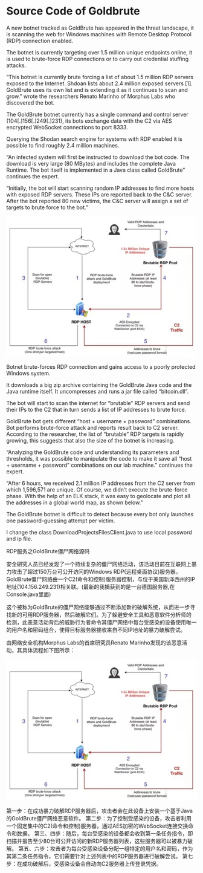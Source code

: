 # Source Code of Goldbrute

A new botnet tracked as GoldBrute has appeared in the threat landscape, it is scanning the web for Windows machines with Remote Desktop Protocol (RDP) connection enabled.

The botnet is currently targeting over 1.5 million unique endpoints online, it is used to brute-force RDP connections or to carry out credential stuffing attacks.

“This botnet is currently brute forcing a list of about 1.5 million RDP servers exposed to the Internet. Shdoan lists about 2.4 million exposed servers  [1]. GoldBrute uses its own list and is extending it as it continues to scan and grow.” wrote the researchers Renato Marinho of Morphus Labs who discovered the bot.

The GoldBrute botnet currently has a single command and control server (104[.]156[.]249[.]231), its bots exchange data with the C2 via AES encrypted WebSocket connections to port 8333. 

Querying the Shodan search engine for systems with RDP enabled it is possible to find roughly 2.4 million machines.

“An infected system will first be instructed to download the bot code. The download is very large (80 MBytes) and includes the complete Java Runtime. The bot itself is implemented in a Java class called GoldBrute” continues the expert.

“Initially, the bot will start scanning random IP addresses to find more hosts with exposed RDP servers. These IPs are reported back to the C&C server. After the bot reported 80 new victims, the C&C server will assign a set of targets to brute force to the bot.” 

![Image The complete attack chain](./chain.jpg)

Botnet brute-forces RDP connection and gains access to a poorly protected Windows system.

It downloads a big zip archive containing the GoldBrute Java code and the Java runtime itself. It uncompresses and runs a jar file called “bitcoin.dll”.

The bot will start to scan the internet for “brutable” RDP servers and send their IPs to the C2 that in turn sends a list of IP addresses to brute force.

GoldBrute bot gets different “host + username + password”  combinations.
Bot performs brute-force attack and reports result back to C2 server.
According to the researcher, the list of “brutable” RDP targets is rapidly growing, this suggests that also the size of the botnet is increasing.

“Analyzing the GoldBrute code and understanding its parameters and thresholds, it was possible to manipulate the code to make it save all “host + username + password” combinations on our lab machine.” continues the expert.

“After 6 hours, we received 2.1 million IP addresses from the C2 server from which 1,596,571 are unique. Of course, we didn’t execute the brute-force phase. With the help of an ELK stack, it was easy to geolocate and plot all the addresses in a global world map, as shown below.”

The GoldBrute botnet is difficult to detect because every bot only launches one password-guessing attempt per victim.

I change the class DownloadProjectsFilesClient.java to use local password and ip file.

RDP服务之GoldBrute僵尸网络源码

安全研究人员已经发现了一个持续复杂的僵尸网络活动，该活动目前在互联网上暴力攻击了超过150万台可公开访问的Windows RDP(远程桌面协议)服务器。GoldBrute僵尸网络由一个C2(命令和控制)服务器控制，与位于美国新泽西州的IP地址(104.156.249.231)相关联。(最新的我捕获到的是一台德国服务器,在Console.java里面)

这个被称为GoldBrute的僵尸网络能够通过不断添加新的破解系统，从而进一步寻找新的可用RDP服务器，然后破解它们。为了躲避安全工具和恶意软件分析师的检测，此恶意活动背后的威胁行为者命令其僵尸网络中每台受感染的设备使用唯一的用户名和密码组合，使得目标服务器接收来自不同IP地址的暴力破解尝试。

由网络安全机构Morphus Labs的首席研究员Renato Marinho发现的该恶意活动，其具体流程如下图所示：

![Image The complete attack chain](./chain.jpg)

第一步：在成功暴力破解RDP服务器后，攻击者会在此设备上安装一个基于Java的GoldBrute僵尸网络恶意软件。
第二步：为了控制受感染的设备，攻击者利用一个固定集中的C2(命令和控制)服务器，通过AES加密的WebSocket连接交换命令和数据。
第三、四步：随后，每台受感染的设备都会收到第一条任务指令，即扫描并报告至少80台可公开访问的新RDP服务器列表，这些服务器可以被暴力破解。
第五、六步：攻击者为每台受感染设备分配一组特定的用户名和密码，作为其第二条任务指令，它们需要针对上述列表中的RDP服务器进行破解尝试。
第七步：在成功破解后，受感染设备会自动向C2服务器上传登录凭据。



